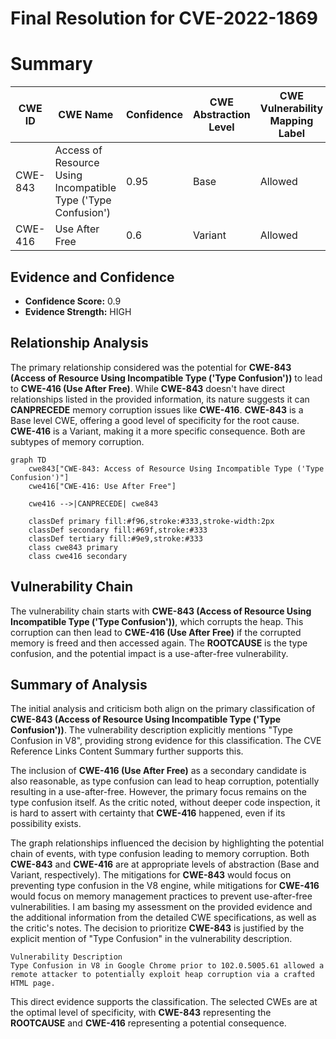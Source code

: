 # Final Resolution for CVE-2022-1869

# Summary
| CWE ID | CWE Name | Confidence | CWE Abstraction Level | CWE Vulnerability Mapping Label | CWE-Vulnerability Mapping Notes |
|---|---|---|---|---|---|
| CWE-843 | Access of Resource Using Incompatible Type ('Type Confusion') | 0.95 | Base | Allowed | Primary CWE |
| CWE-416 | Use After Free | 0.6 | Variant | Allowed | Secondary Candidate |

## Evidence and Confidence

*   **Confidence Score:** 0.9
*   **Evidence Strength:** HIGH

## Relationship Analysis
The primary relationship considered was the potential for **CWE-843 (Access of Resource Using Incompatible Type ('Type Confusion'))** to lead to **CWE-416 (Use After Free)**. While **CWE-843** doesn't have direct relationships listed in the provided information, its nature suggests it can **CANPRECEDE** memory corruption issues like **CWE-416**. **CWE-843** is a Base level CWE, offering a good level of specificity for the root cause. **CWE-416** is a Variant, making it a more specific consequence. Both are subtypes of memory corruption.

```mermaid
graph TD
    cwe843["CWE-843: Access of Resource Using Incompatible Type ('Type Confusion')"]
    cwe416["CWE-416: Use After Free"]
    
    cwe416 -->|CANPRECEDE| cwe843
    
    classDef primary fill:#f96,stroke:#333,stroke-width:2px
    classDef secondary fill:#69f,stroke:#333
    classDef tertiary fill:#9e9,stroke:#333
    class cwe843 primary
    class cwe416 secondary
```

## Vulnerability Chain
The vulnerability chain starts with **CWE-843 (Access of Resource Using Incompatible Type ('Type Confusion'))**, which corrupts the heap. This corruption can then lead to **CWE-416 (Use After Free)** if the corrupted memory is freed and then accessed again. The **ROOTCAUSE** is the type confusion, and the potential impact is a use-after-free vulnerability.

## Summary of Analysis
The initial analysis and criticism both align on the primary classification of **CWE-843 (Access of Resource Using Incompatible Type ('Type Confusion'))**. The vulnerability description explicitly mentions "Type Confusion in V8", providing strong evidence for this classification. The CVE Reference Links Content Summary further supports this.

The inclusion of **CWE-416 (Use After Free)** as a secondary candidate is also reasonable, as type confusion can lead to heap corruption, potentially resulting in a use-after-free. However, the primary focus remains on the type confusion itself. As the critic noted, without deeper code inspection, it is hard to assert with certainty that **CWE-416** happened, even if its possibility exists.

The graph relationships influenced the decision by highlighting the potential chain of events, with type confusion leading to memory corruption. Both **CWE-843** and **CWE-416** are at appropriate levels of abstraction (Base and Variant, respectively). The mitigations for **CWE-843** would focus on preventing type confusion in the V8 engine, while mitigations for **CWE-416** would focus on memory management practices to prevent use-after-free vulnerabilities.
I am basing my assessment on the provided evidence and the additional information from the detailed CWE specifications, as well as the critic's notes.
The decision to prioritize **CWE-843** is justified by the explicit mention of "Type Confusion" in the vulnerability description.
```
Vulnerability Description
Type Confusion in V8 in Google Chrome prior to 102.0.5005.61 allowed a remote attacker to potentially exploit heap corruption via a crafted HTML page.
```
This direct evidence supports the classification.
The selected CWEs are at the optimal level of specificity, with **CWE-843** representing the **ROOTCAUSE** and **CWE-416** representing a potential consequence.